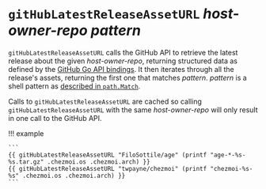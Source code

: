 # `gitHubLatestReleaseAssetURL` *host-owner-repo* *pattern*

`gitHubLatestReleaseAssetURL` calls the GitHub API to retrieve the latest
release about the given *host-owner-repo*, returning structured data as defined
by the [GitHub Go API
bindings](https://pkg.go.dev/github.com/google/go-github/v61/github#RepositoryRelease).
It then iterates through all the release's assets, returning the first one that
matches *pattern*. *pattern* is a shell pattern as [described in
`path.Match`](https://pkg.go.dev/path#Match).

Calls to `gitHubLatestReleaseAssetURL` are cached so calling
`gitHubLatestReleaseAssetURL` with the same *host-owner-repo* will only result
in one call to the GitHub API.

!!! example

    ```
    {{ gitHubLatestReleaseAssetURL "FiloSottile/age" (printf "age-*-%s-%s.tar.gz" .chezmoi.os .chezmoi.arch) }}
    {{ gitHubLatestReleaseAssetURL "twpayne/chezmoi" (printf "chezmoi-%s-%s" .chezmoi.os .chezmoi.arch) }}
    ```
